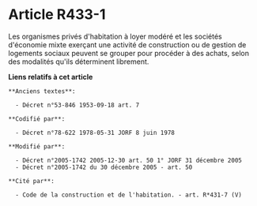 # Article R433-1

Les organismes privés d'habitation à loyer modéré et les sociétés d'économie mixte exerçant une activité de construction ou
de gestion de logements sociaux peuvent se grouper pour procéder à des achats, selon des modalités qu'ils déterminent
librement.

**Liens relatifs à cet article**

	**Anciens textes**:

	  - Décret n°53-846 1953-09-18 art. 7

	**Codifié par**:

	  - Décret n°78-622 1978-05-31 JORF 8 juin 1978

	**Modifié par**:

	  - Décret n°2005-1742 2005-12-30 art. 50 1° JORF 31 décembre 2005
	  - Décret n°2005-1742 du 30 décembre 2005 - art. 50

	**Cité par**:

	  - Code de la construction et de l'habitation. - art. R*431-7 (V)
